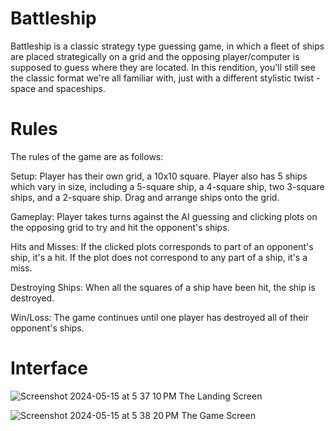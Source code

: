 # Battleship

Battleship is a classic strategy type guessing game, in which a fleet of ships are placed strategically on a grid and the opposing player/computer is supposed to guess where they are located. In this rendition, you'll still see the classic format we're all familiar with, just with a different stylistic twist - space and spaceships.

# Rules

The rules of the game are as follows: 

Setup: Player has their own grid, a 10x10 square. Player also has 5 ships which vary in size, including a 5-square ship, a 4-square ship, two 3-square ships, and a 2-square ship. Drag and arrange ships onto the grid.

Gameplay: Player takes turns against the AI guessing and clicking plots on the opposing grid to try and hit the opponent's ships. 

Hits and Misses: If the clicked plots corresponds to part of an opponent's ship, it's a hit. If the plot does not correspond to any part of a ship, it's a miss.

Destroying Ships: When all the squares of a ship have been hit, the ship is destroyed. 

Win/Loss: The game continues until one player has destroyed all of their opponent's ships. 

# Interface

![Screenshot 2024-05-15 at 5 37 10 PM](https://github.com/Mazi-Ahmed/Battleship/assets/167652626/07afc3b2-9647-4913-9aee-2af4ab6e3c11)
The Landing Screen

![Screenshot 2024-05-15 at 5 38 20 PM](https://github.com/Mazi-Ahmed/Battleship/assets/167652626/2b8944ab-3b20-4f8f-82de-ec7ebff79c5a)
The Game Screen
